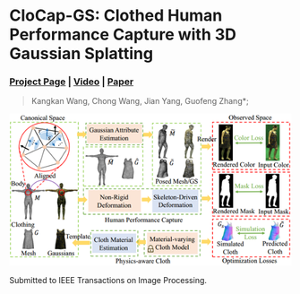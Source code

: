 # CloCap-GS: Clothed Human Performance Capture with 3D Gaussian Splatting

### [Project Page](https://wangkangkan.github.io/CloCap-GS/) | [Video](https://wangkangkan.github.io/CloCap-GS/video/introduction.mp4) | [Paper](#)

> Kangkan Wang, Chong Wang, Jian Yang, Guofeng Zhang*;

![pipeline](./resource/pipeline.png)

Submitted to IEEE Transactions on Image Processing.
